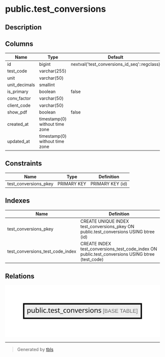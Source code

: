 # public.test_conversions

## Description

## Columns

| Name          | Type                           | Default                                      | Nullable |
| ------------- | ------------------------------ | -------------------------------------------- | -------- |
| id            | bigint                         | nextval('test_conversions_id_seq'::regclass) | false    |
| test_code     | varchar(255)                   |                                              | false    |
| unit          | varchar(50)                    |                                              | true     |
| unit_decimals | smallint                       |                                              | true     |
| is_primary    | boolean                        | false                                        | false    |
| conv_factor   | varchar(50)                    |                                              | false    |
| client_code   | varchar(50)                    |                                              | true     |
| show_pdf      | boolean                        | false                                        | false    |
| created_at    | timestamp(0) without time zone |                                              | true     |
| updated_at    | timestamp(0) without time zone |                                              | true     |

## Constraints

| Name                  | Type        | Definition       |
| --------------------- | ----------- | ---------------- |
| test_conversions_pkey | PRIMARY KEY | PRIMARY KEY (id) |

## Indexes

| Name                             | Definition                                                                                       |
| -------------------------------- | ------------------------------------------------------------------------------------------------ |
| test_conversions_pkey            | CREATE UNIQUE INDEX test_conversions_pkey ON public.test_conversions USING btree (id)            |
| test_conversions_test_code_index | CREATE INDEX test_conversions_test_code_index ON public.test_conversions USING btree (test_code) |

## Relations

![er](public.test_conversions.svg)

---

> Generated by [tbls](https://github.com/k1LoW/tbls)
